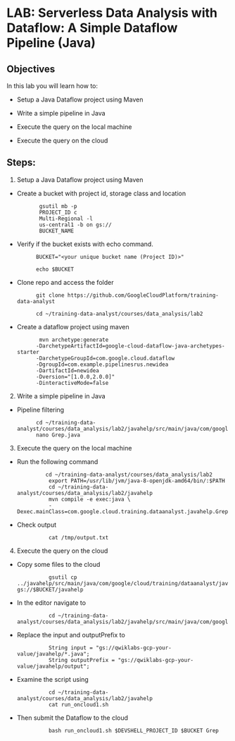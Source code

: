 # LAB: Serverless Data Analysis with Dataflow: A Simple Dataflow Pipeline (Java)

## Objectives

In this lab you will learn how to:
 - Setup a Java Dataflow project using Maven

 - Write a simple pipeline in Java
 
 - Execute the query on the local machine
 
 - Execute the query on the cloud


## Steps:
1. Setup a Java Dataflow project using Maven
- Create a bucket with project id, storage class and location

             gsutil mb -p 
             PROJECT_ID c 
             Multi-Regional -l 
             us-central1 -b on gs://
             BUCKET_NAME

- Verify if the bucket exists with echo command.

            BUCKET="<your unique bucket name (Project ID)>"

            echo $BUCKET

- Clone repo and access the folder

            git clone https://github.com/GoogleCloudPlatform/training-data-analyst
    
            cd ~/training-data-analyst/courses/data_analysis/lab2

- Create a dataflow project using maven

             mvn archetype:generate 
            -DarchetypeArtifactId=google-cloud-dataflow-java-archetypes-starter 
            -DarchetypeGroupId=com.google.cloud.dataflow 
            -DgroupId=com.example.pipelinesrus.newidea 
            -DartifactId=newidea 
            -Dversion="[1.0.0,2.0.0]" 
            -DinteractiveMode=false

2.  Write a simple pipeline in Java
- Pipeline filtering

            cd ~/training-data-analyst/courses/data_analysis/lab2/javahelp/src/main/java/com/google/cloud/training/dataanalyst/javahelp/
            nano Grep.java

3.  Execute the query on the local machine
- Run the following command

               cd ~/training-data-analyst/courses/data_analysis/lab2
                export PATH=/usr/lib/jvm/java-8-openjdk-amd64/bin/:$PATH
                cd ~/training-data-analyst/courses/data_analysis/lab2/javahelp
                mvn compile -e exec:java \
                -Dexec.mainClass=com.google.cloud.training.dataanalyst.javahelp.Grep

- Check output

                cat /tmp/output.txt

        
 
4.  Execute the query on the cloud

- Copy some files to the cloud

                gsutil cp ../javahelp/src/main/java/com/google/cloud/training/dataanalyst/javahelp/*.java gs://$BUCKET/javahelp

- In the editor navigate to 

                cd ~/training-data-analyst/courses/data_analysis/lab2/javahelp/src/main/java/com/google/cloud/training/dataanalyst/javahelp

- Replace the input and outputPrefix to

                String input = "gs://qwiklabs-gcp-your-value/javahelp/*.java";
                String outputPrefix = "gs://qwiklabs-gcp-your-value/javahelp/output";

- Examine the script using 

                cd ~/training-data-analyst/courses/data_analysis/lab2/javahelp
                cat run_oncloud1.sh

- Then submit the Dataflow to the cloud

                bash run_oncloud1.sh $DEVSHELL_PROJECT_ID $BUCKET Grep

                



    
